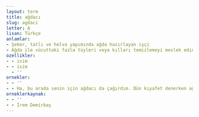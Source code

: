 ```yaml
---
layout: term
title: ağdacı
slug: agdaci
letter: A
lisan: Türkçe
anlamlar:
- Şeker, tatlı ve helva yapımında ağda hazırlayan işçi
- Ağda ile vücuttaki fazla tüyleri veya kılları temizlemeyi meslek edinmiş kimse
ozellikler:
- - isim
- - isim
  - ''
ornekler:
- - ''
- - Ha, bu arada senin için ağdacı da çağırdım. Dün kıyafet denerken ağda vaktinin geldiğini fark etmedim sanma, benden kaçar mı hiç?
orneklerkaynak:
- - ''
- - İrem Demirbaş
---
```

